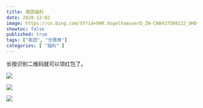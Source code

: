 ```yaml
---
title: 美团福利
date: 2020-12-02
image: https://cn.bing.com/th?id=OHR.VogelhaeuserD_ZH-CN8437589222_UHD.jpg
showtoc: false 
published: true
tags: ["美团", "优惠券"]
categories: [ "福利" ]
---
```


长按识别二维码就可以领红包了。

<!--more-->

![](https://miiluu.oss-cn-shanghai.aliyuncs.com/blog/littleplan/%E7%BE%8E%E5%9B%A2%E5%A4%96%E5%8D%962.png)

![](https://miiluu.oss-cn-shanghai.aliyuncs.com/blog/littleplan/%E7%BE%8E%E5%9B%A2%E5%95%86%E8%B6%85%E7%94%9F%E9%B2%9C2.png)

![](https://miiluu.oss-cn-shanghai.aliyuncs.com/blog/littleplan/%E7%BE%8E%E5%9B%A2%E4%BC%98%E6%83%A0%E5%88%B8%E5%95%86%E5%9F%8E1.png)
